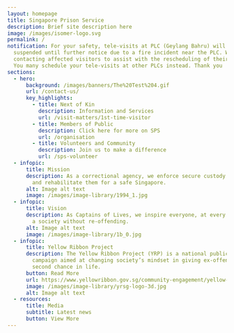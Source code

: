 ```yaml
---
layout: homepage
title: Singapore Prison Service
description: Brief site description here
image: /images/isomer-logo.svg
permalink: /
notification: For your safety, tele-visits at PLC (Geylang Bahru) will be
  suspended until further notice due to a fire incident near the PLC. We will be
  contacting affected visitors to assist with the rescheduling of their visits.
  You many schedule your tele-visits at other PLCs instead. Thank you
sections:
  - hero:
      background: /images/banners/The%20Test%204.gif
      url: /contact-us/
      key_highlights:
        - title: Next of Kin
          description: Information and Services
          url: /visit-matters/1st-time-visitor
        - title: Members of Public
          description: Click here for more on SPS
          url: /organisation
        - title: Volunteers and Community
          description: Join us to make a difference
          url: /sps-volunteer
  - infopic:
      title: Mission
      description: As a correctional agency, we enforce secure custody of offenders
        and rehabilitate them for a safe Singapore.
      alt: Image alt text
      image: /images/image-library/1994_1.jpg
  - infopic:
      title: Vision
      description: As Captains of Lives, we inspire everyone, at every chance, towards
        a society without re-offending.
      alt: Image alt text
      image: /images/image-library/1b_0.jpg
  - infopic:
      title: Yellow Ribbon Project
      description: The Yellow Ribbon Project (YRP) is a national public engagement
        campaign aimed at changing society’s mindset in giving ex-offenders a
        second chance in life.
      button: Read More
      url: https://www.yellowribbon.gov.sg/community-engagement/yellow-ribbon-project
      image: /images/image-library/yrsg-logo-3d.jpg
      alt: Image alt text
  - resources:
      title: Media
      subtitle: Latest news
      button: View More
---
```

